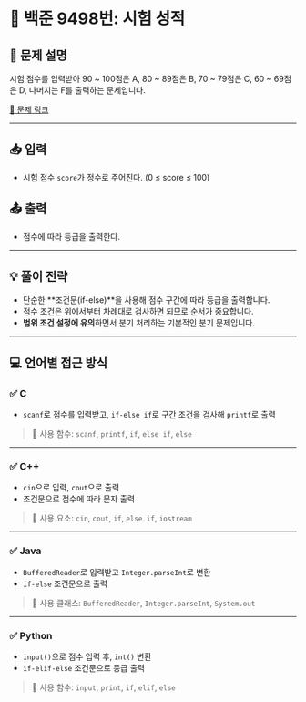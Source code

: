 # 📘 백준 9498번: 시험 성적

## 📝 문제 설명
시험 점수를 입력받아 90 ~ 100점은 A, 80 ~ 89점은 B, 70 ~ 79점은 C, 60 ~ 69점은 D, 나머지는 F를 출력하는 문제입니다.

[🔗 문제 링크](https://www.acmicpc.net/problem/9498)

---

## 📥 입력
- 시험 점수 `score`가 정수로 주어진다. (0 ≤ score ≤ 100)

## 📤 출력
- 점수에 따라 등급을 출력한다.

---

## 💡 풀이 전략
- 단순한 **조건문(if-else)**을 사용해 점수 구간에 따라 등급을 출력합니다.
- 점수 조건은 위에서부터 차례대로 검사하면 되므로 순서가 중요합니다.
- **범위 조건 설정에 유의**하면서 분기 처리하는 기본적인 분기 문제입니다.

---

## 💻 언어별 접근 방식

### ✅ C
- `scanf`로 점수를 입력받고, `if-else if`로 구간 조건을 검사해 `printf`로 출력

> 📌 사용 함수: `scanf`, `printf`, `if`, `else if`, `else`

---

### ✅ C++
- `cin`으로 입력, `cout`으로 출력
- 조건문으로 점수에 따라 문자 출력

> 📌 사용 요소: `cin`, `cout`, `if`, `else if`, `iostream`

---

### ✅ Java
- `BufferedReader`로 입력받고 `Integer.parseInt`로 변환
- `if-else` 조건문으로 출력

> 📌 사용 클래스: `BufferedReader`, `Integer.parseInt`, `System.out`

---

### ✅ Python
- `input()`으로 점수 입력 후, `int()` 변환
- `if-elif-else` 조건문으로 등급 출력

> 📌 사용 함수: `input`, `print`, `if`, `elif`, `else`
